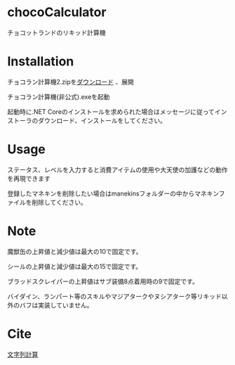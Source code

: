 # chocoCalculator
チョコットランドのリキッド計算機


# Installation
チョコラン計算機2.zipを[ダウンロード](https://github.com/wagowa5/chocoCalculator/raw/main/%E3%83%81%E3%83%A7%E3%82%B3%E3%83%A9%E3%83%B3%E8%A8%88%E7%AE%97%E6%A9%9F2.zip)
、展開

チョコラン計算機(非公式).exeを起動

起動時に.NET Coreのインストールを求められた場合はメッセージに従ってインストーラのダウンロード、インストールをしてください。

# Usage
ステータス、レベルを入力すると消費アイテムの使用や大天使の加護などの動作を再現できます

登録したマネキンを削除したい場合はmanekinsフォルダーの中からマネキンファイルを削除してください。


# Note
魔獣缶の上昇値と減少値は最大の10で固定です。

シールの上昇値と減少値は最大の15で固定です。

ブラッドスクレイパーの上昇値はサブ装備8点着用時の9で固定です。

バイダイン、ランパート等のスキルやマジアタークやヌシアターク等リキッド以外のバフは実装していません。


# Cite
[文字列計算](https://github.com/izmktr/SimpleCalc)
